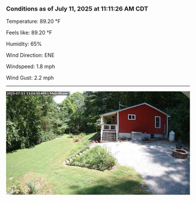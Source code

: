 ### Conditions as of July 11, 2025 at 11:11:26 AM CDT 

Temperature: 89.20 &deg;F

Feels like: 89.20 &deg;F

Humidity: 65%

Wind Direction: ENE

Windspeed: 1.8 mph

Wind Gust: 2.2 mph

---

<img src="./images/latest.jpeg"/>


